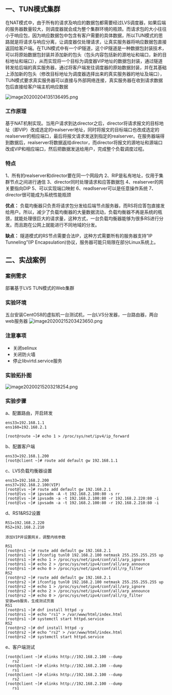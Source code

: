 ## 一、TUN模式集群

在NAT模式中，由于所有的请求及响应的数据包都需要经过LVS调度器，如果后端的服务器数量较大，则调度器就会成为整个集群环境的瓶颈。而请求包的大小往往小于响应包，因为响应数据包中包含有客户需要的具体数据，所以TUN模式的思路就是将请求与响应分离，让调度器仅处理请求，让真实服务器将响应数据包直接返回给客户端。在TUN模式中有一个IP隧道，这个IP隧道是一种数据包封装技术，可以将原始数据包封装并添加新的包头（包头内容包括新的源地址和端口，新的目标地址和端口），从而实现将一个目标为调度器VIP地址的数据包封装，通过隧道转发给后端的真实服务器，通过将客户端发往调度器的原始数据封装，并在其基础上添加新的包头（修改目标地址为调度器选择出来的真实服务器的地址及端口），TUN模式要求真实服务器可以直接与外部网络连接，真实服务器在收到请求数据包后直接给客户端主机响应数据

![image20200204135136495.png](https://www.zutuanxue.com:8000/static/media/images/2020/10/29/1603968291812.png)

### 工作原理

基于NAT机制实现。当用户请求到达director之后，director将请求报文的目标地址（即VIP）改成选定的realserver地址，同时将报文的目标端口也改成选定的realserver的相应端口，最后将报文请求发送到指定的realserver。在服务器端得到数据后，realserver将数据返给director，而director将报文的源地址和源端口改成VIP和相应端口，然后把数据发送给用户，完成整个负载调度过程。

### 特点

1、所有的realserver和director要在同一个网段内
2、RIP是私有地址，仅用于集群节点之间进行通信
3、director同时处理请求和应答数据包
4、realserver的网关要指向DIP
5、可以实现端口映射
6、readlserver可以是任意操作系统
7、director很可能成为系统性能瓶颈

**优点：** 负载均衡器只负责将请求包分发给后端节点服务器，而RS将应答包直接发给用户。所以，减少了负载均衡器的大量数据流动，负载均衡器不再是系统的瓶颈，就能处理很巨大的请求量，这种方式，一台负载均衡器能够为很多RS进行分发。而且跑在公网上就能进行不同地域的分发。

**缺点：** 隧道模式的RS节点需要合法IP，这种方式需要所有的服务器支持”IP Tunneling”(IP Encapsulation)协议，服务器可能只局限在部分Linux系统上。

## 二、实战案例

### 案例需求

部署基于LVS TUN模式的Web集群

### 实验环境

五台安装CentOS8的虚拟机一台测试机，一台LVS分发器，一台路由器，两台web服务器
![image20200215203423650.png](https://www.zutuanxue.com:8000/static/media/images/2020/10/29/1603968541949.png)

### 注意事项

- 关闭selinux
- 关闭防火墙
- 停止libvirtd.service服务

### 实验拓扑图

![image20200215203218254.png](https://www.zutuanxue.com:8000/static/media/images/2020/10/29/1603968531606.png)

### 实验步骤

a、配置路由，开启转发

```
ens33=192.168.1.1
ens160=192.168.2.1

[root@route ~]# echo 1 > /proc/sys/net/ipv4/ip_forward
```

b、配置客户端

```
ens33=192.168.1.200
[root@client ~]# route add default gw 192.168.1.1
```

c、LVS负载均衡器设置

```
ens33=192.168.2.200
ens37=192.168.2.100(VIP)
[root@lvs ~]# route add default gw 192.168.2.1
[root@lvs ~]# ipvsadm -A -t 192.168.2.100:80 -s rr
[root@lvs ~]# ipvsadm -a -t 192.168.2.100:80 -r 192.168.2.220:80 -i
[root@lvs ~]# ipvsadm -a -t 192.168.2.100:80 -r 192.168.2.210:80 -i
```

d、RS1&RS2设置

```
RS1=192.168.2.220
RS2=192.168.2.210

添加VIP并设置网关，调整内核参数

RS1
[root@rs1 ~]# route add default gw 192.168.2.1
[root@rs1 ~]# ifconfig tunl0 192.168.2.100 netmask 255.255.255.255 up
[root@rs1 ~]# echo 1 > /proc/sys/net/ipv4/conf/all/arp_ignore 
[root@rs1 ~]# echo 2 > /proc/sys/net/ipv4/conf/all/arp_announce 
[root@rs1 ~]# echo 0 > /proc/sys/net/ipv4/conf/all/rp_filter
RS2
[root@rs2 ~]# route add default gw 192.168.2.1
[root@rs2 ~]# ifconfig tunl0 192.168.2.100 netmask 255.255.255.255 up
[root@rs2 ~]# echo 1 > /proc/sys/net/ipv4/conf/all/arp_ignore 
[root@rs2 ~]# echo 2 > /proc/sys/net/ipv4/conf/all/arp_announce 
[root@rs2 ~]# echo 0 > /proc/sys/net/ipv4/conf/all/rp_filter
安装web服务，生成测试页面
RS1
[root@rs1 ~]# dnf install httpd -y
[root@rs1 ~]# echo "rs1" > /var/www/html/index.html
[root@rs1 ~]# systemctl start httpd.service
RS2
[root@rs2 ~]# dnf install httpd -y
[root@rs2 ~]# echo "rs2" > /var/www/html/index.html
[root@rs2 ~]# systemctl start httpd.service
```

e、客户端测试

```
[root@client ~]# elinks http://192.168.2.100 --dump
   rs2
[root@client ~]# elinks http://192.168.2.100 --dump
   rs1
[root@client ~]# elinks http://192.168.2.100 --dump
   rs2
[root@client ~]# elinks http://192.168.2.100 --dump
   rs1
```